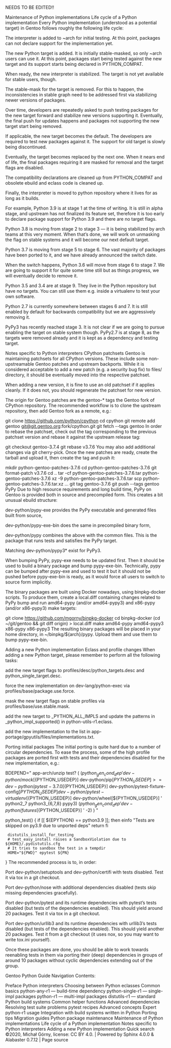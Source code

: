 NEEDS TO BE EDITED!!

Maintenance of Python implementations
Life cycle of a Python implementation
Every Python implementation (understood as a potential target) in Gentoo follows roughly the following life cycle:

The interpreter is added to ~arch for initial testing. At this point, packages can not declare support for the implementation yet.

The new Python target is added. It is initially stable-masked, so only ~arch users can use it. At this point, packages start being tested against the new target and its support starts being declared in PYTHON_COMPAT.

When ready, the new interpreter is stabilized. The target is not yet available for stable users, though.

The stable-mask for the target is removed. For this to happen, the inconsistencies in stable graph need to be addressed first via stabilizing newer versions of packages.

Over time, developers are repeatedly asked to push testing packages for the new target forward and stabilize new versions supporting it. Eventually, the final push for updates happens and packages not supporting the new target start being removed.

If applicable, the new target becomes the default. The developers are required to test new packages against it. The support for old target is slowly being discontinued.

Eventually, the target becomes replaced by the next one. When it nears end of life, the final packages requiring it are masked for removal and the target flags are disabled.

The compatibility declarations are cleaned up from PYTHON_COMPAT and obsolete ebuild and eclass code is cleaned up.

Finally, the interpreter is moved to python repository where it lives for as long as it builds.

For example, Python 3.9 is at stage 1 at the time of writing. It is still in alpha stage, and upstream has not finalized its feature set, therefore it is too early to declare package support for Python 3.9 and there are no target flags.

Python 3.8 is moving from stage 2 to stage 3 — it is being stabilized by arch teams at this very moment. When that’s done, we will work on unmasking the flag on stable systems and it will become our next default target.

Python 3.7 is moving from stage 5 to stage 6. The vast majority of packages have been ported to it, and we have already announced the switch date.

When the switch happens, Python 3.6 will move from stage 6 to stage 7. We are going to support it for quite some time still but as things progress, we will eventually decide to remove it.

Python 3.5 and 3.4 are at stage 9. They live in the Python repository but have no targets. You can still use them e.g. inside a virtualenv to test your own software.

Python 2.7 is currently somewhere between stages 6 and 7. It is still enabled by default for backwards compatibility but we are aggressively removing it.

PyPy3 has recently reached stage 3. It is not clear if we are going to pursue enabling the target on stable system though. PyPy2.7 is at stage 8, as the targets were removed already and it is kept as a dependency and testing target.

Notes specific to Python interpreters
CPython patchsets
Gentoo is maintaining patchsets for all CPython versions. These include some non-upstreamable Gentoo patches and upstream backports. While it is considered acceptable to add a new patch (e.g. a security bug fix) to files/ directory, it should be eventually moved into the respective patchset.

When adding a new version, it is fine to use an old patchset if it applies cleanly. If it does not, you should regenerate the patchset for new version.

The origin for Gentoo patches are the gentoo-* tags the Gentoo fork of CPython repository. The recommended workflow is to clone the upstream repository, then add Gentoo fork as a remote, e.g.:

git clone https://github.com/python/cpython
cd cpython
git remote add gentoo git@git.gentoo.org:fork/cpython.git
git fetch --tags gentoo
In order to rebase the patchset, check out the tag corresponding to the previous patchset version and rebase it against the upstream release tag:

git checkout gentoo-3.7.4
git rebase v3.7.6
You may also add additional changes via git cherry-pick. Once the new patches are ready, create the tarball and upload it, then create the tag and push it:

mkdir python-gentoo-patches-3.7.6
cd python-gentoo-patches-3.7.6
git format-patch v3.7.6
cd ..
tar -cf python-gentoo-patches-3.7.6.tar python-gentoo-patches-3.7.6
xz -9 python-gentoo-patches-3.7.6.tar
scp python-gentoo-patches-3.7.6.tar.xz ...
git tag gentoo-3.7.6
git push --tags gentoo
PyPy
Due to high resource requirements and long build time, PyPy on Gentoo is provided both in source and precompiled form. This creates a bit unusual ebuild structure:

dev-python/pypy-exe provides the PyPy executable and generated files built from source,

dev-python/pypy-exe-bin does the same in precompiled binary form,

dev-python/pypy combines the above with the common files. This is the package that runs tests and satisfies the PyPy target.

Matching dev-python/pypy3* exist for PyPy3.

When bumping PyPy, pypy-exe needs to be updated first. Then it should be used to build a binary package and bump pypy-exe-bin. Technically, pypy can be bumped after pypy-exe and used to test it but it should not be pushed before pypy-exe-bin is ready, as it would force all users to switch to source form implicitly.

The binary packages are built using Docker nowadays, using binpkg-docker scripts. To produce them, create a local.diff containing changes related to PyPy bump and run amd64-pypy (and/or amd64-pypy3) and x86-pypy (and/or x86-pypy3) make targets:

git clone https://github.com/mgorny/binpkg-docker
cd binpkg-docker
(cd ~/git/gentoo && git diff origin) > local.diff
make amd64-pypy amd64-pypy3 x86-pypy x86-pypy3
The resulting binary packages will be placed in your home directory, in ~/binpkg/${arch}/pypy. Upload them and use them to bump pypy-exe-bin.

Adding a new Python implementation
Eclass and profile changes
When adding a new Python target, please remember to perform all the following tasks:

add the new target flags to profiles/desc/python_targets.desc and python_single_target.desc.

force the new implementation on dev-lang/python-exec via profiles/base/package.use.force.

mask the new target flags on stable profiles via profiles/base/use.stable.mask.

add the new target to _PYTHON_ALL_IMPLS and update the patterns in _python_impl_supported() in python-utils-r1.eclass.

add the new implementation to the list in app-portage/gpyutils/files/implementations.txt.

Porting initial packages
The initial porting is quite hard due to a number of circular dependencies. To ease the process, some of the high profile packages are ported first with tests and their dependencies disabled for the new implementation, e.g.:

 BDEPEND="
     app-arch/unzip
     test? (
         $(python_gen_cond_dep '
             dev-python/mock[${PYTHON_USEDEP}]
             dev-python/pip[${PYTHON_USEDEP}]
             >=dev-python/pytest-3.7.0[${PYTHON_USEDEP}]
             dev-python/pytest-fixture-config[${PYTHON_USEDEP}]
             dev-python/pytest-virtualenv[${PYTHON_USEDEP}]
             dev-python/wheel[${PYTHON_USEDEP}]
         ' python2_7 python3_{6,7,8} pypy3)
         $(python_gen_cond_dep '
             dev-python/futures[${PYTHON_USEDEP}]
         ' -2)
     )
 "

 python_test() {
     if [[ ${EPYTHON} == python3.9 ]]; then
         einfo "Tests are skipped on py3.9 due to unported deps"
         return
     fi

     distutils_install_for_testing
     # test_easy_install raises a SandboxViolation due to ${HOME}/.pydistutils.cfg
     # It tries to sandbox the test in a tempdir
     HOME="${PWD}" epytest ${PN}
 }
The recommended process is to, in order:

Port dev-python/setuptools and dev-python/certifi with tests disabled. Test it via tox in a git checkout.

Port dev-python/nose with additional dependencies disabled (tests skip missing dependencies gracefully).

Port dev-python/pytest and its runtime dependencies with pytest’s tests disabled (but tests of the dependencies enabled). This should yield around 20 packages. Test it via tox in a git checkout.

Port dev-python/urllib3 and its runtime dependencies with urllib3’s tests disabled (but tests of the dependencies enabled). This should yield another 20 packages. Test it from a git checkout (it uses nox, so you may want to write tox.ini yourself).

Once these packages are done, you should be able to work towards reenabling tests in them via porting their (deep) dependencies in groups of around 10 packages without cyclic dependencies extending out of the group.

Gentoo Python Guide
Navigation
Contents:

Preface
Python interpreters
Choosing between Python eclasses
Common basics
python-any-r1 — build-time dependency
python-single-r1 — single-impl packages
python-r1 — multi-impl packages
distutils-r1 — standard Python build systems
Common helper functions
Advanced dependencies
Resolving test suite problems
pytest recipes
Advanced concepts
Expert python-r1 usage
Integration with build systems written in Python
Porting tips
Migration guides
Python package maintenance
Maintenance of Python implementations
Life cycle of a Python implementation
Notes specific to Python interpreters
Adding a new Python implementation
Quick search
©2020, Michał Górny, license: CC BY 4.0. | Powered by Sphinx 4.0.0 & Alabaster 0.7.12 | Page source
